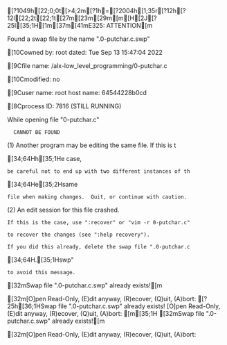[?1049h[22;0;0t[>4;2m[?1h=[?2004h[1;35r[?12h[?12l[22;2t[22;1t[27m[23m[29m[m[H[2J[?25l[35;1H[1m[37m[41mE325: ATTENTION[m
Found a swap file by the name ".0-putchar.c.swp"
[10Cowned by: root   dated: Tue Sep 13 15:47:04 2022
[9Cfile name: /alx-low_level_programming/0-putchar.c
[10Cmodified: no
[9Cuser name: root   host name: 64544228b0cd
[8Cprocess ID: 7816 (STILL RUNNING)
While opening file "0-putchar.c"
      CANNOT BE FOUND
(1) Another program may be editing the same file.  If this is t
[34;64Hh[35;1He case,
    be careful not to end up with two different instances of th
[34;64He[35;2Hsame
    file when making changes.  Quit, or continue with caution.
(2) An edit session for this file crashed.
    If this is the case, use ":recover" or "vim -r 0-putchar.c"
    to recover the changes (see ":help recovery").
    If you did this already, delete the swap file ".0-putchar.c
[34;64H.[35;1Hswp"
    to avoid this message.

[32mSwap file ".0-putchar.c.swp" already exists![m
[32m[O]pen Read-Only, (E)dit anyway, (R)ecover, (Q)uit, (A)bort: [?25h[36;1HSwap file ".0-putchar.c.swp" already exists!
[O]pen Read-Only, (E)dit anyway, (R)ecover, (Q)uit, (A)bort: [m[35;1H
[32mSwap file ".0-putchar.c.swp" already exists![m
[32m[O]pen Read-Only, (E)dit anyway, (R)ecover, (Q)uit, (A)bort: 